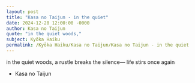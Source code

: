 ```yaml
---
layout: post
title: "Kasa no Taijun - in the quiet"
date: 2024-12-28 12:00:00 -0000
author: Kasa no Taijun
quote: "in the quiet woods,"
subject: Kyōka Haiku
permalink: /Kyōka Haiku/Kasa no Taijun/Kasa no Taijun - in the quiet
---
```


in the quiet woods,
a rustle breaks the silence—
life stirs once again

- Kasa no Taijun
